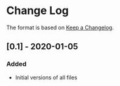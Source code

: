 # Change Log

The format is based on [Keep a Changelog](http://keepachangelog.com/).

## [0.1] - 2020-01-05
### Added
- Initial versions of all files

